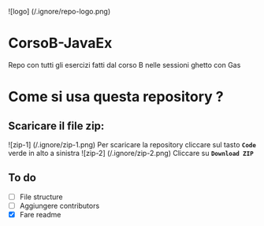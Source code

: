 ![logo] (/.ignore/repo-logo.png)
# CorsoB-JavaEx
Repo con tutti gli esercizi fatti dal corso B nelle sessioni ghetto con Gas

# Come si usa questa repository ?

## Scaricare il file zip:
![zip-1] (/.ignore/zip-1.png)
Per scaricare la repository cliccare sul tasto **`Code`** verde in alto  a sinistra 
![zip-2] (/.ignore/zip-2.png)
Cliccare su **`Download ZIP`**

## To do
* [ ] File structure
* [ ] Aggiungere contributors
* [X] Fare readme
